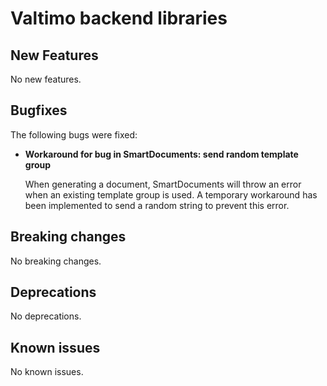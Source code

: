 # Valtimo backend libraries

## New Features

No new features.

## Bugfixes

The following bugs were fixed:

*   **Workaround for bug in SmartDocuments: send random template group**

    When generating a document, SmartDocuments will throw an error when an existing template group is used. A temporary workaround has been implemented to send a random string to prevent this error.

## Breaking changes

No breaking changes.

## Deprecations

No deprecations.

## Known issues

No known issues.
